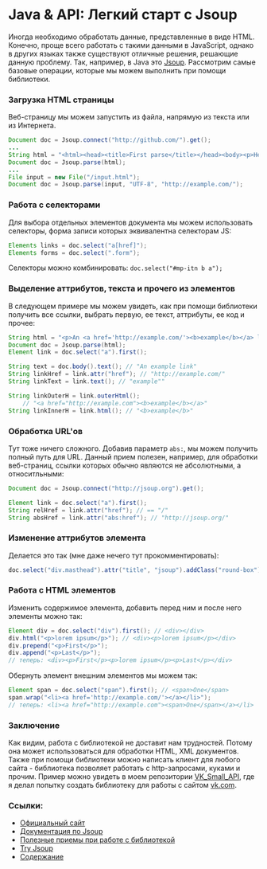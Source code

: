 Java & API: Легкий старт с Jsoup
======

Иногда необходимо обработать данные, представленные в виде HTML. Конечно, проще всего работать с такими данными в JavaScript, однако в других языках также существуют отличные решения, решающие данную проблему. Так, например, в Java это [Jsoup](http://jsoup.org/). Рассмотрим самые базовые операции, которые мы можем выполнить при помощи библиотеки.

### Загрузка HTML страницы

Веб-страницу мы можем запустить из файла, напрямую из текста или из Интернета.
```java
Document doc = Jsoup.connect("http://github.com/").get();
...
String html = "<html><head><title>First parse</title></head><body><p>Hello, world!</p></body></html>";
Document doc = Jsoup.parse(html);
...
File input = new File("/input.html");
Document doc = Jsoup.parse(input, "UTF-8", "http://example.com/");
```

### Работа с селекторами

Для выбора отдельных элементов документа мы можем использовать селекторы, форма записи которых эквивалентна селекторам JS:
```java
Elements links = doc.select("a[href]");
Elements forms = doc.select(".form");
```
Селекторы можно комбинировать: `doc.select("#mp-itn b a");`

### Выделение аттрибутов, текста и прочего из элементов

В следующем примере мы можем увидеть, как при помощи библиотеки получить все ссылки, выбрать первую, ее текст, аттрибуты, ее код и прочее: 
```java
String html = "<p>An <a href='http://example.com/'><b>example</b></a> link.</p>";
Document doc = Jsoup.parse(html);
Element link = doc.select("a").first();

String text = doc.body().text(); // "An example link"
String linkHref = link.attr("href"); // "http://example.com/"
String linkText = link.text(); // "example""

String linkOuterH = link.outerHtml(); 
    // "<a href="http://example.com"><b>example</b></a>"
String linkInnerH = link.html(); // "<b>example</b>"
```

### Обработка URL'ов

Тут тоже ничего сложного. Добавив параметр `abs:`, мы можем получить полный путь для URL. Данный прием полезен, например, для обработки веб-страниц, ссылки которых обычно являются не абсолютными, а относитльными:
```java
Document doc = Jsoup.connect("http://jsoup.org").get();

Element link = doc.select("a").first();
String relHref = link.attr("href"); // == "/"
String absHref = link.attr("abs:href"); // "http://jsoup.org/"
```

### Изменение аттрибутов элемента

Делается это так (мне даже нечего тут прокомментировать):
```java
doc.select("div.masthead").attr("title", "jsoup").addClass("round-box");
```

### Работа с HTML элементов

Изменить содержимое элемента, добавить перед ним и после него элементы можно так:
```java
Element div = doc.select("div").first(); // <div></div>
div.html("<p>lorem ipsum</p>"); // <div><p>lorem ipsum</p></div>
div.prepend("<p>First</p>");
div.append("<p>Last</p>");
// теперь: <div><p>First</p><p>lorem ipsum</p><p>Last</p></div>
```
Обернуть элемент внешним элементов мы можем так:
```java
Element span = doc.select("span").first(); // <span>One</span>
span.wrap("<li><a href='http://example.com/'></a></li>");
// теперь: <li><a href="http://example.com"><span>One</span></a></li>
```

### Заключение

Как видим, работа с библиотекой не доставит нам трудностей. Потому она может использоваться для обработки HTML, XML документов. Также при помощи библиотеки можно написать клиент для любого сайта - библиотека позволяет работать с http-запросами, куками и прочим. Пример можно увидеть в моем репозитории [VK_Small_API](http://github.com/asaskevich/vk-small-api), где я делал попытку создать библиотеку для работы с сайтом [vk.com](http://vk.com).

### Ссылки:
* [Официальный сайт](http://jsoup.org/)
* [Документация по Jsoup](http://jsoup.org/apidocs/)
* [Полезные приемы при работе с библиотекой](http://jsoup.org/apidocs/)
* [Try Jsoup](http://try.jsoup.org/)
* [Содержание](README.md)
